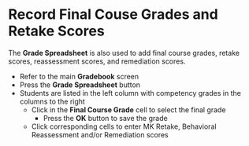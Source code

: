 # Record Final Couse Grades and Retake Scores
The **Grade Spreadsheet** is also used to add final course grades, retake scores, reassessment scores, and remediation scores.

* Refer to the main **Gradebook** screen
* Press the **Grade Spreadsheet** button
* Students are listed in the left column with competency grades in the columns to the right
  * Click in the **Final Course Grade** cell to select the final grade
    * Press the **OK** button to save the grade
  * Click corresponding cells to enter MK Retake, Behavioral Reassessment and/or Remediation scores

